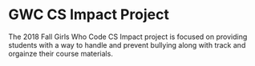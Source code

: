 # GWC CS Impact Project

The 2018 Fall Girls Who Code CS Impact project is focused on providing students with a way to handle and prevent bullying along with track and orgainze their course materials.